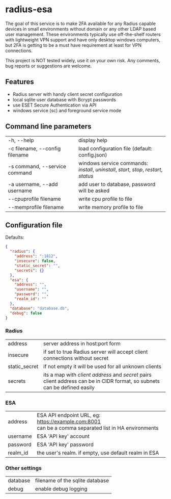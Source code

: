 
# radius-esa
The goal of this service is to make 2FA available for any Radius capable devices in small environments without domain or any other LDAP based user management.
These environments typically use off-the-shelf routers with lightweight VPN support and have only desktop windows computers, but 2FA is getting to be a must have requirement at least for VPN connections.

This project is NOT tested widely, use it on your own risk. Any comments, bug reports or suggestions are welcome.

## Features
- Radius server with handy client secret configuration
- local sqlite user database with Bcrypt passwords
- use ESET Secure Authentication via API
- windows service (sc) and foreground service mode

## Command line parameters
|  |  |
|--|--|
|-h, --help|display help|
|-c filename, --config filename|load configuration file (default: config.json)|
|-s command, --service command|windows service commands:<br>*install*, *uninstall*, *start*, *stop*, *restart*, *status*|
|-a username, --add username|add user to database, password will be asked|
|--cpuprofile filename|write cpu profile to file|
|--memprofile filename|write memory profile to file

## Configuration file
Defaults:
```json
{
  "radius": {
    "address": ":1812",
    "insecure": false,
    "static_secret": "",
    "secrets": {}
  },
  "esa": {
    "address": "",
    "username": "",
    "password": "",
    "realm_id": ""
  },
  "database": "database.db",
  "debug": false
}
```
### Radius
|  |  |
|--|--|
|address|server address in host:port form|
|insecure|if set to true Radius server will accept client connections without secret|
|static_secret|if not empty it will be used for all unknown clients|
|secrets|its a map with *client address* and *secret* pairs<br>client address can be in CIDR format, so subnets can be defined  easily|

### ESA
|  |  |
|--|--|
|address|ESA API endpoint URL, eg: https://example.com:8001<br>can be a comma separated list in HA environments|
|username|ESA 'API key' account|
|password|ESA 'API key' password|
|realm_id|the user's realm. if empty, use default realm in ESA|

### Other settings
|  |  |
|--|--|
|database|filename of the sqlite database|
|debug|enable debug logging|

